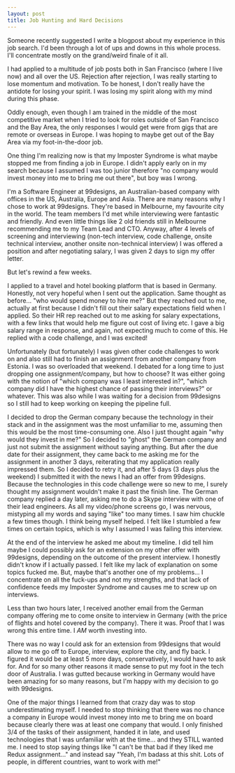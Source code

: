 ```yaml
---
layout: post
title: Job Hunting and Hard Decisions
---
```


Someone recently suggested I write a blogpost about my experience in this job search. I'd been through a lot of ups and downs in this whole process. I'll concentrate mostly on the grand/weird finale of it all.

I had applied to a multitude of job posts both in San Francisco (where I live now) and all over the US. Rejection after rejection, I was really starting to lose momentum and motivation. To be honest, I don't really have the antidote for losing your spirit. I was losing my spirit along with my mind during this phase.

Oddly enough, even though I am trained in the middle of the most competitive market when I tried to look for roles outside of San Francisco and the Bay Area, the only responses I would get were from gigs that are remote or overseas in Europe. I was hoping to maybe get out of the Bay Area via my foot-in-the-door job.

One thing I'm realizing now is that my Imposter Syndrome is what maybe stopped me from finding a job in Europe. I didn't apply early on in my search because I assumed I was too junior therefore "no company would invest money into me to bring me out there", but boy was I wrong.

I'm a Software Engineer at 99designs, an Australian-based company with offices in the US, Australia, Europe and Asia. There are many reasons why I chose to work at 99designs. They're based in Melbourne, my favourite city in the world. The team members I'd met while interviewing were fantastic and friendly. And even little things like 2 old friends still in Melbourne recommending me to my Team Lead and CTO. Anyway, after 4 levels of screening and interviewing (non-tech interview, code challenge, onsite technical interview, another onsite non-technical interview) I was offered a position and after negotiating salary, I was given 2 days to sign my offer letter.

But let's rewind a few weeks.

I applied to a travel and hotel booking platform that is based in Germany. Honestly, not very hopeful when I sent out the application. Same thought as before... "who would spend money to hire me?" But they reached out to me, actually at first because I didn't fill out their salary expectations field when I applied. So their HR rep reached out to me asking for salary expectations, with a few links that would help me figure out cost of living etc. I gave a big salary range in response, and again, not expecting much to come of this. He replied with a code challenge, and I was excited!

Unfortunately (but fortunately) I was given other code challenges to work on and also still had to finish an assignment from another company from Estonia. I was so overloaded that weekend. I debated for a long time to just dropping one assignment/company, but how to choose? It was either going with the notion of "which company was I least interested in?", "which company did I have the highest chance of passing their interviews?" or whatever. This was also while I was waiting for a decision from 99designs so I still had to keep working on keeping the pipeline full.

I decided to drop the German company because the technology in their stack and in the assignment was the most unfamiliar to me, assuming then this would be the most time-consuming one. Also I just thought again "why would they invest in me?" So I decided to "ghost" the German company and just not submit the assignment without saying anything. But after the due date for their assignment, they came back to me asking me for the assignment in another 3 days, reiterating that my application really impressed them. So I decided to retry it, and after 5 days (3 days plus the weekend) I submitted it with the news I had an offer from 99designs. Because the technologies in this code challenge were so new to me, I surely thought my assignment wouldn't make it past the finish line. The German company replied a day later, asking me to do a Skype interview with one of their lead engineers. As all my video/phone screens go, I was nervous, mistyping all my words and saying "like" too many times. I saw him chuckle a few times though. I think being myself helped. I felt like I stumbled a few times on certain topics, which is why I assumed I was failing this interview.


At the end of the interview he asked me about my timeline. I did tell him maybe I could possibly ask for an extension on my other offer with 99designs, depending on the outcome of the present interview. I honestly didn't know if I actually passed. I felt like my lack of explanation on some topics fucked me. But, maybe that's another one of my problems... I concentrate on all the fuck-ups and not my strengths, and that lack of confidence feeds my Imposter Syndrome and causes me to screw up on interviews.

Less than two hours later, I received another email from the German company offering me to come onsite to interview in Germany (with the price of flights and hotel covered by the company). There it was. Proof that I was wrong this entire time. I *AM* worth investing into.

There was no way I could ask for an extension from 99designs that would allow to me go off to Europe, interview, explore the city, and fly back. I figured it would be at least 5 more days, conservatively, I would have to ask for. And for so many other reasons it made sense to put my foot in the tech door of Australia. I was gutted because working in Germany would have been amazing for so many reasons, but I'm happy with my decision to go with 99designs.

One of the major things I learned from that crazy day was to stop underestimating myself. I needed to stop thinking that there was no chance a company in Europe would invest money into me to bring me on board because clearly there was at least one company that would. I only finished 3/4 of the tasks of their assignment, handed it in late, and used technologies that I was unfamiliar with at the time... and they STILL wanted me. I need to stop saying things like "I can't be that bad if they liked me Redux assignment..." and instead say "Yeah, I'm badass at this shit. Lots of people, in different countries, want to work with me!"
